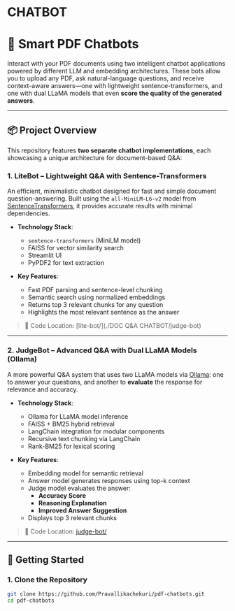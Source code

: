 # CHATBOT
# 🧠 Smart PDF Chatbots

Interact with your PDF documents using two intelligent chatbot applications powered by different LLM and embedding architectures. These bots allow you to upload any PDF, ask natural-language questions, and receive context-aware answers—one with lightweight sentence-transformers, and one with dual LLaMA models that even **score the quality of the generated answers**.

---

## 📦 Project Overview

This repository features **two separate chatbot implementations**, each showcasing a unique architecture for document-based Q&A:

### 1. **LiteBot** – Lightweight Q&A with Sentence-Transformers

An efficient, minimalistic chatbot designed for fast and simple document question-answering. Built using the `all-MiniLM-L6-v2` model from [SentenceTransformers](https://www.sbert.net/), it provides accurate results with minimal dependencies.

- **Technology Stack**:
  - `sentence-transformers` (MiniLM model)
  - FAISS for vector similarity search
  - Streamlit UI
  - PyPDF2 for text extraction

- **Key Features**:
  - Fast PDF parsing and sentence-level chunking
  - Semantic search using normalized embeddings
  - Returns top 3 relevant chunks for any question
  - Highlights the most relevant sentence as the answer

> 📂 Code Location: [lite-bot/](./DOC Q&A CHATBOT/judge-bot)


---

### 2. **JudgeBot** – Advanced Q&A with Dual LLaMA Models (Ollama)

A more powerful Q&A system that uses two LLaMA models via [Ollama](https://ollama.com/): one to answer your questions, and another to **evaluate** the response for relevance and accuracy.

- **Technology Stack**:
  - Ollama for LLaMA model inference
  - FAISS + BM25 hybrid retrieval
  - LangChain integration for modular components
  - Recursive text chunking via LangChain
  - Rank-BM25 for lexical scoring

- **Key Features**:
  - Embedding model for semantic retrieval
  - Answer model generates responses using top-k context
  - Judge model evaluates the answer:
    - **Accuracy Score**
    - **Reasoning Explanation**
    - **Improved Answer Suggestion**
  - Displays top 3 relevant chunks

> 📂 Code Location: [judge-bot/](./DOC%20Q%26A%20CHATBOT/judge-bot)


---

## 🚀 Getting Started

### 1. Clone the Repository

```bash
git clone https://github.com/Pravallikachekuri/pdf-chatbots.git
cd pdf-chatbots
